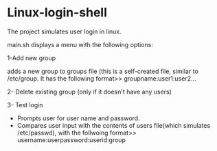 # Linux-login-shell
The project simulates user login in linux. 

main.sh displays a menu with the following options:

1-Add new group

adds a new group to groups file (this is a self-created file, similar to /etc/group. It has the following format>> groupname:user1:user2...

2- Delete existing group (only if it doesn't have any users)

3- Test login
- Prompts user for user name and password.
- Compares user input with the contents of users file(which simulates /etc/passwd), with the follwoing format>> username:userpassword:userid:group

